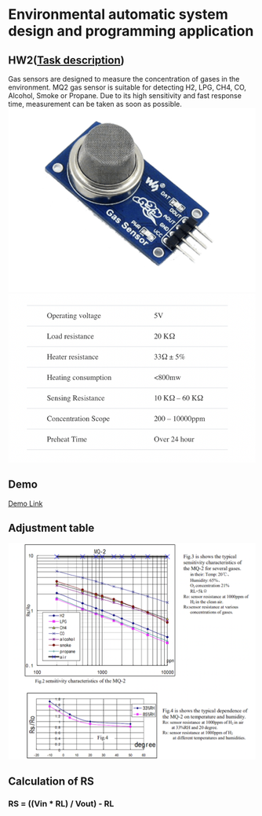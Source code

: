 # Environmental automatic system design and programming application

## HW2([Task description](https://github.com/b06608062/gas-detection-system-arduino/blob/master/環境自動化－作業二.pdf))
Gas sensors are designed to measure the concentration of gases in the environment. MQ2 gas sensor is suitable for detecting H2, LPG, CH4, CO, Alcohol, Smoke or Propane. Due to its high sensitivity and fast response time, measurement can be taken as soon as possible.
![This is an image](https://github.com/b06608062/gas-detection-system-arduino/blob/master/demo_image/截圖%202022-04-03%20下午5.24.05.png)
![This is an image](https://github.com/b06608062/gas-detection-system-arduino/blob/master/demo_image/截圖%202022-04-03%20下午1.47.18.png)

## Demo
[Demo Link](https://youtu.be/3q7xyJ9aPls)

## Adjustment table
![This is an image](https://github.com/b06608062/gas-detection-system-arduino/blob/master/demo_image/截圖%202022-04-03%20下午1.18.25.png)

## Calculation of RS
### RS = ((Vin * RL) / Vout) - RL
